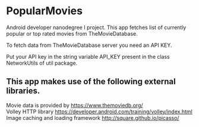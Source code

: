 # PopularMovies
Android developer nanodegree I project.
This app fetches list of currently popular or top rated movies from TheMovieDatabase.

To fetch data from TheMovieDatabase server you need an API KEY.

Put your API key in the string variable API_KEY present in the class NetworkUtils of util package.

This app makes use of the following external libraries.
--------------------------------------------------------
Movie data is provided by https://www.themoviedb.org/ <br/>
Volley HTTP library https://developer.android.com/training/volley/index.html <br/>
Image caching and loading framework http://square.github.io/picasso/

